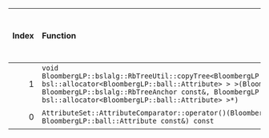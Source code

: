 |   Index | Function                                                                                                                                                                                                                                                                                                                                                         |   Difference in number of lines | Function size difference in bytes   | Disassembly                                                             |   Number of lines in assumed build | Number of bytes in assumed build   | Number of lines in ignored build   | Number of bytes in ignored build   |
|--------:|:-----------------------------------------------------------------------------------------------------------------------------------------------------------------------------------------------------------------------------------------------------------------------------------------------------------------------------------------------------------------|--------------------------------:|:------------------------------------|:------------------------------------------------------------------------|-----------------------------------:|:-----------------------------------|:-----------------------------------|:-----------------------------------|
|       1 | `void BloombergLP::bslalg::RbTreeUtil::copyTree<BloombergLP::bslstl::TreeNodePool<BloombergLP::ball::Attribute, bsl::allocator<BloombergLP::ball::Attribute> > >(BloombergLP::bslalg::RbTreeAnchor*, BloombergLP::bslalg::RbTreeAnchor const&, BloombergLP::bslstl::TreeNodePool<BloombergLP::ball::Attribute, bsl::allocator<BloombergLP::ball::Attribute> >*)` |                            -271 | -1,216                              | [Assumed](1.assume.s.txt), [Ignored](1.none.s.txt), [Diff](1.diff.html) |                                352 | 4,278,608                          | 1,568                              | 4,274,160                          |
|       0 | `AttributeSet::AttributeComparator::operator()(BloombergLP::ball::Attribute const&, BloombergLP::ball::Attribute const&) const`                                                                                                                                                                                                                                  |                              -5 | -16                                 | [Assumed](0.assume.s.txt), [Ignored](0.none.s.txt), [Diff](0.diff.html) |                                176 | 4,273,920                          | 192                                | 4,269,392                          |